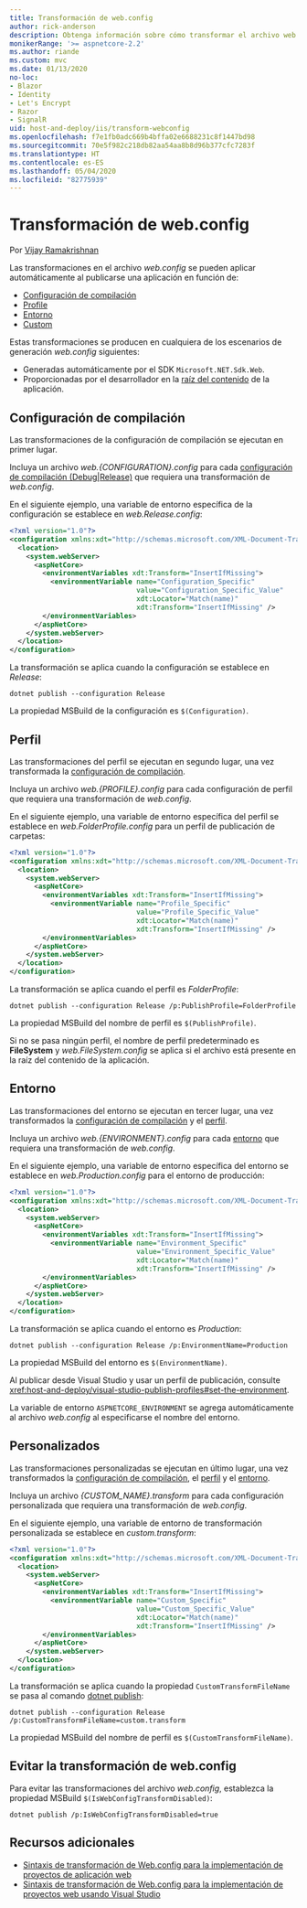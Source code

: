 ```yaml
---
title: Transformación de web.config
author: rick-anderson
description: Obtenga información sobre cómo transformar el archivo web.config al publicar una aplicación ASP.NET Core.
monikerRange: '>= aspnetcore-2.2'
ms.author: riande
ms.custom: mvc
ms.date: 01/13/2020
no-loc:
- Blazor
- Identity
- Let's Encrypt
- Razor
- SignalR
uid: host-and-deploy/iis/transform-webconfig
ms.openlocfilehash: f7e1fb0adc669b4bffa02e6688231c8f1447bd98
ms.sourcegitcommit: 70e5f982c218db82aa54aa8b8d96b377cfc7283f
ms.translationtype: HT
ms.contentlocale: es-ES
ms.lasthandoff: 05/04/2020
ms.locfileid: "82775939"
---
```

# <a name="transform-webconfig"></a>Transformación de web.config

Por [Vijay Ramakrishnan](https://github.com/vijayrkn)

Las transformaciones en el archivo *web.config* se pueden aplicar automáticamente al publicarse una aplicación en función de:

* [Configuración de compilación](#build-configuration)
* [Profile](#profile)
* [Entorno](#environment)
* [Custom](#custom)

Estas transformaciones se producen en cualquiera de los escenarios de generación *web.config* siguientes:

* Generadas automáticamente por el SDK `Microsoft.NET.Sdk.Web`.
* Proporcionadas por el desarrollador en la [raíz del contenido](xref:fundamentals/index#content-root) de la aplicación.

## <a name="build-configuration"></a>Configuración de compilación

Las transformaciones de la configuración de compilación se ejecutan en primer lugar.

Incluya un archivo *web.{CONFIGURATION}.config* para cada [configuración de compilación (Debug|Release)](/dotnet/core/tools/dotnet-publish#options) que requiera una transformación de *web.config*.

En el siguiente ejemplo, una variable de entorno específica de la configuración se establece en *web.Release.config*:

```xml
<?xml version="1.0"?>
<configuration xmlns:xdt="http://schemas.microsoft.com/XML-Document-Transform">
  <location>
    <system.webServer>
      <aspNetCore>
        <environmentVariables xdt:Transform="InsertIfMissing">
          <environmentVariable name="Configuration_Specific" 
                               value="Configuration_Specific_Value" 
                               xdt:Locator="Match(name)" 
                               xdt:Transform="InsertIfMissing" />
        </environmentVariables>
      </aspNetCore>
    </system.webServer>
  </location>
</configuration>
```

La transformación se aplica cuando la configuración se establece en *Release*:

```dotnetcli
dotnet publish --configuration Release
```

La propiedad MSBuild de la configuración es `$(Configuration)`.

## <a name="profile"></a>Perfil

Las transformaciones del perfil se ejecutan en segundo lugar, una vez transformada la [configuración de compilación](#build-configuration).

Incluya un archivo *web.{PROFILE}.config* para cada configuración de perfil que requiera una transformación de *web.config*.

En el siguiente ejemplo, una variable de entorno específica del perfil se establece en *web.FolderProfile.config* para un perfil de publicación de carpetas:

```xml
<?xml version="1.0"?>
<configuration xmlns:xdt="http://schemas.microsoft.com/XML-Document-Transform">
  <location>
    <system.webServer>
      <aspNetCore>
        <environmentVariables xdt:Transform="InsertIfMissing">
          <environmentVariable name="Profile_Specific" 
                               value="Profile_Specific_Value" 
                               xdt:Locator="Match(name)" 
                               xdt:Transform="InsertIfMissing" />
        </environmentVariables>
      </aspNetCore>
    </system.webServer>
  </location>
</configuration>
```

La transformación se aplica cuando el perfil es *FolderProfile*:

```dotnetcli
dotnet publish --configuration Release /p:PublishProfile=FolderProfile
```

La propiedad MSBuild del nombre de perfil es `$(PublishProfile)`.

Si no se pasa ningún perfil, el nombre de perfil predeterminado es **FileSystem** y *web.FileSystem.config* se aplica si el archivo está presente en la raíz del contenido de la aplicación.

## <a name="environment"></a>Entorno

Las transformaciones del entorno se ejecutan en tercer lugar, una vez transformados la [configuración de compilación](#build-configuration) y el [perfil](#profile).

Incluya un archivo *web.{ENVIRONMENT}.config* para cada [entorno](xref:fundamentals/environments) que requiera una transformación de *web.config*.

En el siguiente ejemplo, una variable de entorno específica del entorno se establece en *web.Production.config* para el entorno de producción:

```xml
<?xml version="1.0"?>
<configuration xmlns:xdt="http://schemas.microsoft.com/XML-Document-Transform">
  <location>
    <system.webServer>
      <aspNetCore>
        <environmentVariables xdt:Transform="InsertIfMissing">
          <environmentVariable name="Environment_Specific" 
                               value="Environment_Specific_Value" 
                               xdt:Locator="Match(name)" 
                               xdt:Transform="InsertIfMissing" />
        </environmentVariables>
      </aspNetCore>
    </system.webServer>
  </location>
</configuration>
```

La transformación se aplica cuando el entorno es *Production*:

```dotnetcli
dotnet publish --configuration Release /p:EnvironmentName=Production
```

La propiedad MSBuild del entorno es `$(EnvironmentName)`.

Al publicar desde Visual Studio y usar un perfil de publicación, consulte <xref:host-and-deploy/visual-studio-publish-profiles#set-the-environment>.

La variable de entorno `ASPNETCORE_ENVIRONMENT` se agrega automáticamente al archivo *web.config* al especificarse el nombre del entorno.

## <a name="custom"></a>Personalizados

Las transformaciones personalizadas se ejecutan en último lugar, una vez transformados la [configuración de compilación](#build-configuration), el [perfil](#profile) y el [entorno](#environment).

Incluya un archivo *{CUSTOM_NAME}.transform* para cada configuración personalizada que requiera una transformación de *web.config*.

En el siguiente ejemplo, una variable de entorno de transformación personalizada se establece en *custom.transform*:

```xml
<?xml version="1.0"?>
<configuration xmlns:xdt="http://schemas.microsoft.com/XML-Document-Transform">
  <location>
    <system.webServer>
      <aspNetCore>
        <environmentVariables xdt:Transform="InsertIfMissing">
          <environmentVariable name="Custom_Specific" 
                               value="Custom_Specific_Value" 
                               xdt:Locator="Match(name)" 
                               xdt:Transform="InsertIfMissing" />
        </environmentVariables>
      </aspNetCore>
    </system.webServer>
  </location>
</configuration>
```

La transformación se aplica cuando la propiedad `CustomTransformFileName` se pasa al comando [dotnet publish](/dotnet/core/tools/dotnet-publish):

```dotnetcli
dotnet publish --configuration Release /p:CustomTransformFileName=custom.transform
```

La propiedad MSBuild del nombre de perfil es `$(CustomTransformFileName)`.

## <a name="prevent-webconfig-transformation"></a>Evitar la transformación de web.config

Para evitar las transformaciones del archivo *web.config*, establezca la propiedad MSBuild `$(IsWebConfigTransformDisabled)`:

```dotnetcli
dotnet publish /p:IsWebConfigTransformDisabled=true
```

## <a name="additional-resources"></a>Recursos adicionales

* [Sintaxis de transformación de Web.config para la implementación de proyectos de aplicación web](/previous-versions/dd465326(v=vs.100))
* [Sintaxis de transformación de Web.config para la implementación de proyectos web usando Visual Studio](/previous-versions/aspnet/dd465326(v=vs.110))
